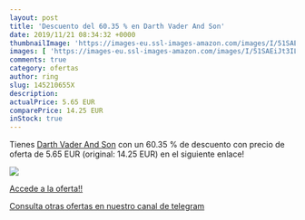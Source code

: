 ```yaml
---
layout: post
title: 'Descuento del 60.35 % en Darth Vader And Son'
date: 2019/11/21 08:34:32 +0000
thumbnailImage: 'https://images-eu.ssl-images-amazon.com/images/I/51SAEiJt3IL._SL200_.jpg'
images: [ 'https://images-eu.ssl-images-amazon.com/images/I/51SAEiJt3IL._SL200_.jpg' ]
comments: true
category: ofertas
author: ring
slug: 145210655X
description:
actualPrice: 5.65 EUR
comparePrice: 14.25 EUR
inStock: true
---
```


Tienes [Darth Vader And Son](https://www.amazon.com/dp/145210655X/?tag=redken08-20) con un 60.35 % de descuento con precio de oferta de 5.65 EUR (original: 14.25 EUR) en el siguiente enlace!

[![](https://images-eu.ssl-images-amazon.com/images/I/51SAEiJt3IL._SL200_.jpg)](https://www.amazon.com/dp/145210655X/?tag=redken08-20)

[Accede a la oferta!!](https://www.amazon.com/dp/145210655X/?tag=redken08-20)

[Consulta otras ofertas en nuestro canal de telegram](https://t.me/s/ofertas25)

